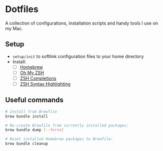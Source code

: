# Dotfiles

A collection of configurations, installation scripts and handy tools I use on my Mac.

## Setup

- `setup/init` to softlink configuration files to your home directory
- Install:
  - [ ] [Homebrew](https://brew.sh)
  - [ ] [Oh My ZSH](https://github.com/ohmyzsh/ohmyzsh#basic-installation)
  - [ ] [ZSH Completions](https://github.com/zsh-users/zsh-completions#oh-my-zsh)
  - [ ] [ZSH Syntax Highlighting](https://github.com/zsh-users/zsh-syntax-highlighting)

## Useful commands

```sh
# Install from Brewfile
brew bundle install

# Re-create Brewfile from currently installed packages:
brew bundle dump [--force]

# Reset installed Homebrew packages to Brewfile:
brew bundle cleanup
```
